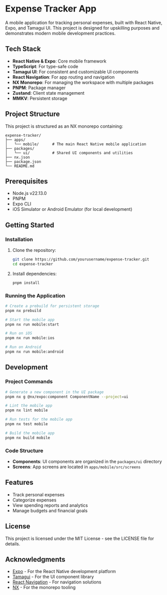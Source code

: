 # Expense Tracker App

A mobile application for tracking personal expenses, built with React Native, Expo, and Tamagui UI. This project is designed for upskilling purposes and demonstrates modern mobile development practices.

## Tech Stack

- **React Native & Expo**: Core mobile framework
- **TypeScript**: For type-safe code
- **Tamagui UI**: For consistent and customizable UI components
- **React Navigation**: For app routing and navigation
- **NX Monorepo**: For managing the workspace with multiple packages
- **PNPM**: Package manager
- **Zustand**: Client state management
- **MMKV**: Persistent storage

## Project Structure

This project is structured as an NX monorepo containing:

```
expense-tracker/
├── apps/
│   └── mobile/      # The main React Native mobile application
├── packages/
│   └── ui/          # Shared UI components and utilities
├── nx.json
├── package.json
└── README.md
```

## Prerequisites

- Node.js v22.13.0
- PNPM
- Expo CLI
- iOS Simulator or Android Emulator (for local development)

## Getting Started

### Installation

1. Clone the repository:
   ```bash
   git clone https://github.com/yourusername/expense-tracker.git
   cd expense-tracker
   ```

2. Install dependencies:
   ```bash
   pnpm install
   ```

### Running the Application

```bash
# Create a prebuild for persistent storage
pnpm nx prebuild

# Start the mobile app
pnpm nx run mobile:start

# Run on iOS
pnpm nx run mobile:ios

# Run on Android
pnpm nx run mobile:android
```

## Development

### Project Commands

```bash
# Generate a new component in the UI package
pnpm nx g @nx/expo:component ComponentName --project=ui

# Lint the mobile app
pnpm nx lint mobile

# Run tests for the mobile app
pnpm nx test mobile

# Build the mobile app
pnpm nx build mobile
```

### Code Structure

- **Components**: UI components are organized in the `packages/ui` directory
- **Screens**: App screens are located in `apps/mobile/src/screens`

## Features

- Track personal expenses
- Categorize expenses
- View spending reports and analytics
- Manage budgets and financial goals

## License

This project is licensed under the MIT License - see the LICENSE file for details.

## Acknowledgments

- [Expo](https://expo.dev/) - For the React Native development platform
- [Tamagui](https://tamagui.dev/) - For the UI component library
- [React Navigation](https://reactnavigation.org/) - For navigation solutions
- [NX](https://nx.dev/) - For the monorepo tooling

